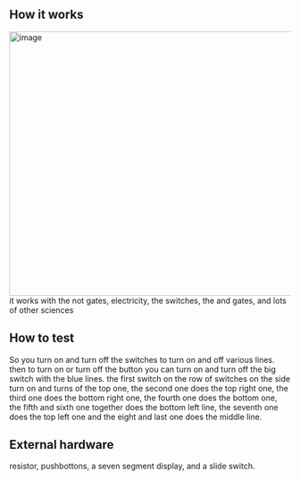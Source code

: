 <!---

This file is used to generate your project datasheet. Please fill in the information below and delete any unused
sections.

You can also include images in this folder and reference them in the markdown. Each image must be less than
512 kb in size, and the combined size of all images must be less than 1 MB.
-->

## How it works

<img width="968" height="473" alt="image" src="https://github.com/user-attachments/assets/442caf19-eafe-40d8-ba13-3932a4c8be79" />
it works with the not gates, electricity, the switches, the and gates, and lots of other sciences

## How to test

So you turn on and turn off the switches to turn on and off various lines. then to turn on or turn off the button you can turn on and turn off the big switch with the blue lines. the first switch on the row of switches on the side turn on and turns of the top one, the second one does the top right one, the third one does the bottom right one, the fourth one does the bottom one, the fifth and sixth one together does the bottom left line, the seventh one does the top left one and the eight and last one does the middle line.

## External hardware

resistor, pushbottons, a seven segment display, and a slide switch.
